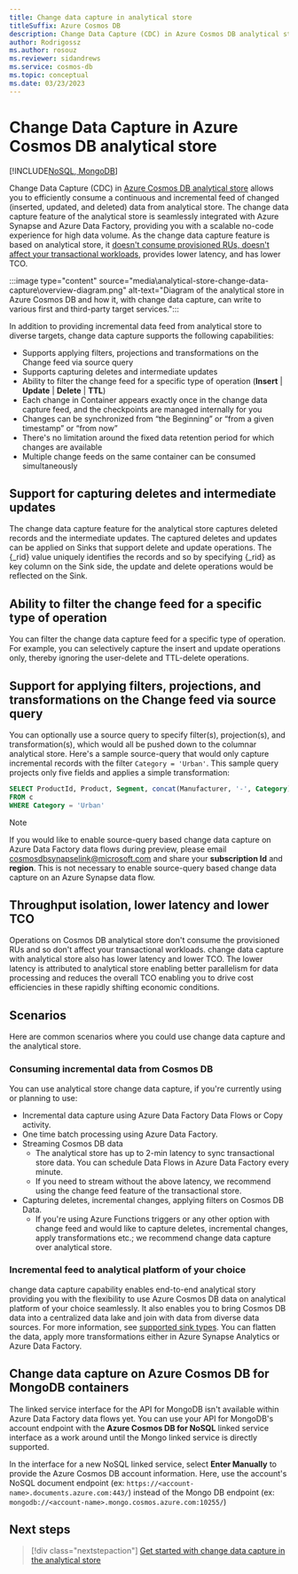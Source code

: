 ```yaml
---
title: Change data capture in analytical store
titleSuffix: Azure Cosmos DB
description: Change Data Capture (CDC) in Azure Cosmos DB analytical store allows you to efficiently consume a continuous and incremental feed of changed data.
author: Rodrigossz
ms.author: rosouz
ms.reviewer: sidandrews
ms.service: cosmos-db
ms.topic: conceptual
ms.date: 03/23/2023
---
```


# Change Data Capture in Azure Cosmos DB analytical store

[!INCLUDE[NoSQL, MongoDB](includes/appliesto-nosql-mongodb.md)]

Change Data Capture (CDC) in [Azure Cosmos DB analytical store](analytical-store-introduction.md) allows you to efficiently consume a continuous and incremental feed of changed (inserted, updated, and deleted) data from analytical store. The change data capture feature of the analytical store is seamlessly integrated with Azure Synapse and Azure Data Factory, providing you with a scalable no-code experience for high data volume. As the change data capture feature is based on analytical store, it [doesn't consume provisioned RUs, doesn't affect your transactional workloads](analytical-store-introduction.md#decoupled-performance-for-analytical-workloads), provides lower latency, and has lower TCO.

:::image type="content" source="media\analytical-store-change-data-capture\overview-diagram.png" alt-text="Diagram of the analytical store in Azure Cosmos DB and how it, with change data capture, can write to various first and third-party target services.":::

In addition to providing incremental data feed from analytical store to diverse targets, change data capture supports the following capabilities:

- Supports applying filters, projections and transformations on the Change feed via source query
- Supports capturing deletes and intermediate updates
- Ability to filter the change feed for a specific type of operation (**Insert** | **Update** | **Delete** | **TTL**)
- Each change in Container appears exactly once in the change data capture feed, and the checkpoints are managed internally for you
- Changes can be synchronized from “the Beginning” or “from a given timestamp” or “from now”
- There's no limitation around the fixed data retention period for which changes are available
- Multiple change feeds on the same container can be consumed simultaneously

## Support for capturing deletes and intermediate updates

The change data capture feature for the analytical store captures deleted records and the intermediate updates. The captured deletes and updates can be applied on Sinks that support delete and update operations. The {_rid} value uniquely identifies the records and so by specifying {_rid} as key column on the Sink side, the update and delete operations would be reflected on the Sink.

## Ability to filter the change feed for a specific type of operation

You can filter the change data capture feed for a specific type of operation. For example, you can selectively capture the insert and update operations only, thereby ignoring the user-delete and TTL-delete operations.

## Support for applying filters, projections, and transformations on the Change feed via source query

You can optionally use a source query to specify filter(s), projection(s), and transformation(s), which would all be pushed down to the columnar analytical store. Here's a sample source-query that would only capture incremental records with the filter `Category = 'Urban'`. This sample query projects only five fields and applies a simple transformation:

```sql
SELECT ProductId, Product, Segment, concat(Manufacturer, '-', Category) as ManufacturerCategory
FROM c 
WHERE Category = 'Urban'
```

> [!NOTE]
> If you would like to enable source-query based change data capture on Azure Data Factory data flows during preview, please email [cosmosdbsynapselink@microsoft.com](mailto:cosmosdbsynapselink@microsoft.com) and share your **subscription Id** and **region**. This is not necessary to enable source-query based change data capture on an Azure Synapse data flow.

## Throughput isolation, lower latency and lower TCO

Operations on Cosmos DB analytical store don't consume the provisioned RUs and so don't affect your transactional workloads. change data capture with analytical store also has lower latency and lower TCO. The lower latency is attributed to analytical store enabling better parallelism for data processing and reduces the overall TCO enabling you to drive cost efficiencies in these rapidly shifting economic conditions.

## Scenarios

Here are common scenarios where you could use change data capture and the analytical store.

### Consuming incremental data from Cosmos DB

You can use analytical store change data capture, if you're currently using or planning to use:  

- Incremental data capture using Azure Data Factory Data Flows or Copy activity.
- One time batch processing using Azure Data Factory.
- Streaming Cosmos DB data
  - The analytical store has up to 2-min latency to sync transactional store data. You can schedule Data Flows in Azure Data Factory every minute.
  - If you need to stream without the above latency, we recommend using the change feed feature of the transactional store.  
- Capturing deletes, incremental changes, applying filters on Cosmos DB Data.
  - If you're using Azure Functions triggers or any other option with change feed and would like to capture deletes, incremental changes, apply transformations etc.; we recommend change data capture over analytical store.

### Incremental feed to analytical platform of your choice

change data capture capability enables end-to-end analytical story providing you with the flexibility to use Azure Cosmos DB data on analytical platform of your choice seamlessly. It also enables you to bring Cosmos DB data into a centralized data lake and join with data from diverse data sources. For more information, see [supported sink types](../data-factory/data-flow-sink.md#supported-sinks). You can flatten the data, apply more transformations either in Azure Synapse Analytics or Azure Data Factory.

## Change data capture on Azure Cosmos DB for MongoDB containers

The linked service interface for the API for MongoDB isn't available within Azure Data Factory data flows yet. You can use your API for MongoDB's account endpoint with the **Azure Cosmos DB for NoSQL** linked service interface as a work around until the Mongo linked service is directly supported.

In the interface for a new NoSQL linked service, select **Enter Manually** to provide the Azure Cosmos DB account information. Here, use the account's NoSQL document endpoint (ex: `https://<account-name>.documents.azure.com:443/`) instead of the Mongo DB endpoint (ex: `mongodb://<account-name>.mongo.cosmos.azure.com:10255/`)

## Next steps

> [!div class="nextstepaction"]
> [Get started with change data capture in the analytical store](get-started-change-data-capture.md)
